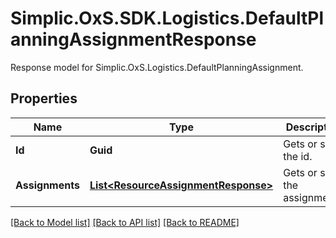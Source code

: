 # Simplic.OxS.SDK.Logistics.DefaultPlanningAssignmentResponse
Response model for Simplic.OxS.Logistics.DefaultPlanningAssignment.

## Properties

Name | Type | Description | Notes
------------ | ------------- | ------------- | -------------
**Id** | **Guid** | Gets or sets the id. | [optional] 
**Assignments** | [**List&lt;ResourceAssignmentResponse&gt;**](ResourceAssignmentResponse.md) | Gets or sets the assignments. | [optional] 

[[Back to Model list]](../README.md#documentation-for-models) [[Back to API list]](../README.md#documentation-for-api-endpoints) [[Back to README]](../README.md)

